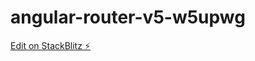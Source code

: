 # angular-router-v5-w5upwg

[Edit on StackBlitz ⚡️](https://stackblitz.com/edit/angular-router-v5-w5upwg)